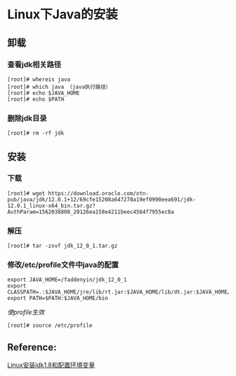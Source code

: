# Linux下Java的安装

<script src="../js/index.js"></script>
<div id="content"></div>


## 卸载
### 查看jdk相关路径
`````
[root]# whereis java
[root]# which java （java执行路径）
[root]# echo $JAVA_HOME
[root]# echo $PATH
`````
### 删除jdk目录
`````
[root]# rm -rf jdk
`````

## 安装
### 下载
`````
[root]# wget https://download.oracle.com/otn-pub/java/jdk/12.0.1+12/69cfe15208a647278a19ef0990eea691/jdk-12.0.1_linux-x64_bin.tar.gz?AuthParam=1562038808_20126ea158e4211beec4564f7955ec8a
`````

### 解压
`````
[root]# tar -zxvf jdk_12_0_1.tar.gz
`````

### 修改/etc/profile文件中java的配置
`````
export JAVA_HOME=/faddenyin/jdk_12_0_1
export CLASSPATH=.:$JAVA_HOME/jre/lib/rt.jar:$JAVA_HOME/lib/dt.jar:$JAVA_HOME/lib/tools.jar
export PATH=$PATH:$JAVA_HOME/bin
`````
*使profile生效*
`````
[root]# source /etc/profile
`````


## Reference:
[Linux安装jdk1.8和配置环境变量](https://www.cnblogs.com/zs-notes/p/8535275.html)